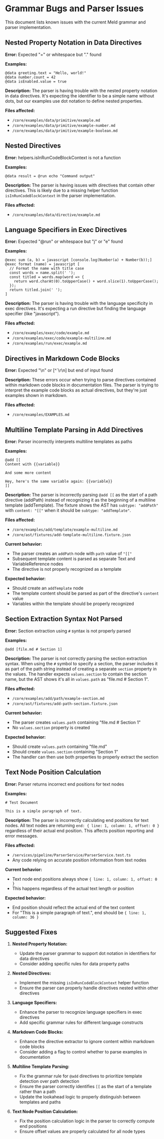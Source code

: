 # Grammar Bugs and Parser Issues

This document lists known issues with the current Meld grammar and parser implementation.

## Nested Property Notation in Data Directives

**Error:** Expected "=" or whitespace but "." found

**Examples:**
```
@data greeting.text = "Hello, world!"
@data number.count = 42
@data isEnabled.value = true
```

**Description:**
The parser is having trouble with the nested property notation in data directives. It's expecting the identifier to be a simple name without dots, but our examples use dot notation to define nested properties.

**Files affected:**
- `/core/examples/data/primitive/example.md`
- `/core/examples/data/primitive/example-number.md`
- `/core/examples/data/primitive/example-boolean.md`

## Nested Directives

**Error:** helpers.isInRunCodeBlockContext is not a function

**Examples:**
```
@data result = @run echo "Command output"
```

**Description:**
The parser is having issues with directives that contain other directives. This is likely due to a missing helper function `isInRunCodeBlockContext` in the parser implementation.

**Files affected:**
- `/core/examples/data/directive/example.md`

## Language Specifiers in Exec Directives

**Error:** Expected "@run" or whitespace but "j" or "e" found

**Examples:**
```
@exec sum (a, b) = javascript [console.log(Number(a) + Number(b));]
@exec format (name) = javascript [
  // Format the name with title case
  const words = name.split(' ');
  const titled = words.map(word => {
    return word.charAt(0).toUpperCase() + word.slice(1).toUpperCase();
  });
  return titled.join(' ');
]
```

**Description:**
The parser is having trouble with the language specificity in exec directives. It's expecting a run directive but finding the language specifier (like "javascript").

**Files affected:**
- `/core/examples/exec/code/example.md`
- `/core/examples/exec/code/example-multiline.md`
- `/core/examples/run/exec/example.md`

## Directives in Markdown Code Blocks

**Error:** Expected "\n" or [^`\r\n] but end of input found

**Description:**
These errors occur when trying to parse directives contained within markdown code blocks in documentation files. The parser is trying to interpret the example code blocks as actual directives, but they're just examples shown in markdown.

**Files affected:**
- `/core/examples/EXAMPLES.md`

## Multiline Template Parsing in Add Directives

**Error:** Parser incorrectly interprets multiline templates as paths

**Examples:**
```
@add [[
Content with {{variable}}

And some more content

Hey, here's the same variable again: {{variable}}
]]
```

**Description:**
The parser is incorrectly parsing `@add [[` as the start of a path directive (addPath) instead of recognizing it as the beginning of a multiline template (addTemplate). The fixture shows the AST has `subtype: "addPath"` with `content: "[["` when it should be `subtype: "addTemplate"`.

**Files affected:**
- `/core/examples/add/template/example-multiline.md`
- `/core/ast/fixtures/add-template-multiline.fixture.json`

**Current behavior:**
- The parser creates an `addPath` node with `path` value of `"[["`
- Subsequent template content is parsed as separate Text and VariableReference nodes
- The directive is not properly recognized as a template

**Expected behavior:**
- Should create an `addTemplate` node
- The template content should be parsed as part of the directive's `content` value
- Variables within the template should be properly recognized

## Section Extraction Syntax Not Parsed

**Error:** Section extraction using `#` syntax is not properly parsed

**Examples:**
```
@add [file.md # Section 1]
```

**Description:**
The parser is not correctly parsing the section extraction syntax. When using the `#` symbol to specify a section, the parser includes it as part of the path string instead of creating a separate `section` property in the values. The handler expects `values.section` to contain the section name, but the AST shows it's all in `values.path` as "file.md # Section 1".

**Files affected:**
- `/core/examples/add/path/example-section.md`
- `/core/ast/fixtures/add-path-section.fixture.json`

**Current behavior:**
- The parser creates `values.path` containing "file.md # Section 1"
- No `values.section` property is created

**Expected behavior:**
- Should create `values.path` containing "file.md"
- Should create `values.section` containing "Section 1"
- The handler can then use both properties to properly extract the section

## Text Node Position Calculation

**Error:** Parser returns incorrect end positions for text nodes

**Examples:**
```
# Test Document

This is a simple paragraph of text.
```

**Description:**
The parser is incorrectly calculating end positions for text nodes. All text nodes are returning `end: { line: 1, column: 1, offset: 0 }` regardless of their actual end position. This affects position reporting and error messages.

**Files affected:**
- `/services/pipeline/ParserService/ParserService.test.ts`
- Any code relying on accurate position information from text nodes

**Current behavior:**
- Text node end positions always show `{ line: 1, column: 1, offset: 0 }`
- This happens regardless of the actual text length or position

**Expected behavior:**
- End position should reflect the actual end of the text content
- For "This is a simple paragraph of text.", end should be `{ line: 1, column: 36 }`

## Suggested Fixes

1. **Nested Property Notation:**
   - Update the parser grammar to support dot notation in identifiers for data directives
   - Consider adding specific rules for data property paths

2. **Nested Directives:**
   - Implement the missing `isInRunCodeBlockContext` helper function
   - Ensure the parser can properly handle directives nested within other directives

3. **Language Specifiers:**
   - Enhance the parser to recognize language specifiers in exec directives
   - Add specific grammar rules for different language constructs

4. **Markdown Code Blocks:**
   - Enhance the directive extractor to ignore content within markdown code blocks
   - Consider adding a flag to control whether to parse examples in documentation

5. **Multiline Template Parsing:**
   - Fix the grammar rule for `@add` directives to prioritize template detection over path detection
   - Ensure the parser correctly identifies `[[` as the start of a template rather than a path
   - Update the lookahead logic to properly distinguish between templates and paths

6. **Text Node Position Calculation:**
   - Fix the position calculation logic in the parser to correctly compute end positions
   - Ensure offset values are properly calculated for all node types
